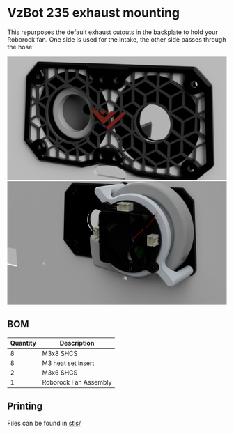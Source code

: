 # VzBot 235 exhaust mounting

This repurposes the default exhaust cutouts in the backplate to hold your Roborock fan. One side is used for the intake, the other side passes through the hose.

![](assets/front.png)
![](assets/back.png)

## BOM

| Quantity | Description           |
|----------|-----------------------|
| 8        | M3x8 SHCS             |
| 8        | M3 heat set insert    |
| 2        | M3x6 SHCS             |
| 1        | Roborock Fan Assembly |

## Printing

Files can be found in [stls/](stls/)
